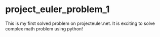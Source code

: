 # project_euler_problem_1

This is my first solved problem on projecteuler.net. It is exciting to solve complex math problem using python! 
